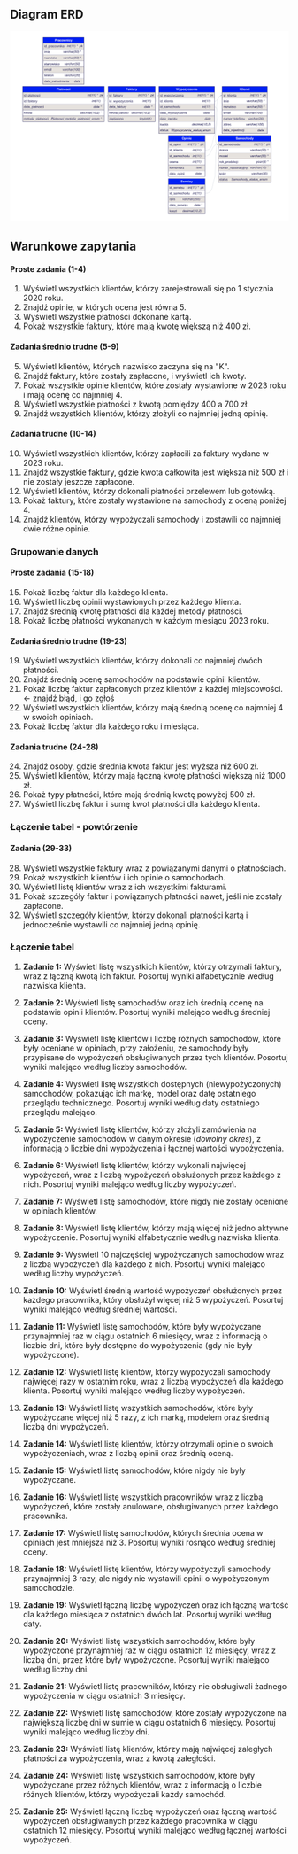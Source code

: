 ## Diagram ERD

![alt text](ERD.png)

## Warunkowe zapytania

#### Proste zadania (1-4)

1. Wyświetl wszystkich klientów, którzy zarejestrowali się po 1 stycznia 2020 roku.
2. Znajdź opinie, w których ocena jest równa 5.
3. Wyświetl wszystkie płatności dokonane kartą.
4. Pokaż wszystkie faktury, które mają kwotę większą niż 400 zł.

#### Zadania średnio trudne (5-9)

5. Wyświetl klientów, których nazwisko zaczyna się na "K".
6. Znajdź faktury, które zostały zapłacone, i wyświetl ich kwoty.
7. Pokaż wszystkie opinie klientów, które zostały wystawione w 2023 roku i mają ocenę co najmniej 4.
8. Wyświetl wszystkie płatności z kwotą pomiędzy 400 a 700 zł.
9. Znajdź wszystkich klientów, którzy złożyli co najmniej jedną opinię.

#### Zadania trudne (10-14)

10. Wyświetl wszystkich klientów, którzy zapłacili za faktury wydane w 2023 roku.
11. Znajdź wszystkie faktury, gdzie kwota całkowita jest większa niż 500 zł i nie zostały jeszcze zapłacone.
12. Wyświetl klientów, którzy dokonali płatności przelewem lub gotówką.
13. Pokaż faktury, które zostały wystawione na samochody z oceną poniżej 4.
14. Znajdź klientów, którzy wypożyczali samochody i zostawili co najmniej dwie różne opinie.

### Grupowanie danych

#### Proste zadania (15-18)

15. Pokaż liczbę faktur dla każdego klienta.
16. Wyświetl liczbę opinii wystawionych przez każdego klienta.
17. Znajdź średnią kwotę płatności dla każdej metody płatności.
18. Pokaż liczbę płatności wykonanych w każdym miesiącu 2023 roku.

#### Zadania średnio trudne (19-23)

19. Wyświetl wszystkich klientów, którzy dokonali co najmniej dwóch płatności.
20. Znajdź średnią ocenę samochodów na podstawie opinii klientów.
21. Pokaż liczbę faktur zapłaconych przez klientów z każdej miejscowości. <- znajdź błąd, i go zgłoś
22. Wyświetl wszystkich klientów, którzy mają średnią ocenę co najmniej 4 w swoich opiniach.
23. Pokaż liczbę faktur dla każdego roku i miesiąca.

#### Zadania trudne (24-28)

24. Znajdź osoby, gdzie średnia kwota faktur jest wyższa niż 600 zł.
25. Wyświetl klientów, którzy mają łączną kwotę płatności większą niż 1000 zł.
26. Pokaż typy płatności, które mają średnią kwotę powyżej 500 zł.
27. Wyświetl liczbę faktur i sumę kwot płatności dla każdego klienta.

### Łączenie tabel - powtórzenie

#### Zadania (29-33)

28. Wyświetl wszystkie faktury wraz z powiązanymi danymi o płatnościach.
29. Pokaż wszystkich klientów i ich opinie o samochodach.
30. Wyświetl listę klientów wraz z ich wszystkimi fakturami.
31. Pokaż szczegóły faktur i powiązanych płatności nawet, jeśli nie zostały zapłacone.
32. Wyświetl szczegóły klientów, którzy dokonali płatności kartą i jednocześnie wystawili co najmniej jedną opinię.

### Łączenie tabel

1. **Zadanie 1:** Wyświetl listę wszystkich klientów, którzy otrzymali faktury, wraz z łączną kwotą ich faktur. Posortuj wyniki alfabetycznie według nazwiska klienta.

2. **Zadanie 2:** Wyświetl listę samochodów oraz ich średnią ocenę na podstawie opinii klientów. Posortuj wyniki malejąco według średniej oceny.

3. **Zadanie 3:** Wyświetl listę klientów i liczbę różnych samochodów, które były oceniane w opiniach, przy założeniu, że samochody były przypisane do wypożyczeń obsługiwanych przez tych klientów. Posortuj wyniki malejąco według liczby samochodów.

4. **Zadanie 4:** Wyświetl listę wszystkich dostępnych (niewypożyczonych) samochodów, pokazując ich markę, model oraz datę ostatniego przeglądu technicznego. Posortuj wyniki według daty ostatniego przeglądu malejąco.

5. **Zadanie 5:** Wyświetl listę klientów, którzy złożyli zamówienia na wypożyczenie samochodów w danym okresie (_dowolny okres_), z informacją o liczbie dni wypożyczenia i łącznej wartości wypożyczenia.

6. **Zadanie 6:** Wyświetl listę klientów, którzy wykonali najwięcej wypożyczeń, wraz z liczbą wypożyczeń obsłużonych przez każdego z nich. Posortuj wyniki malejąco według liczby wypożyczeń.

7. **Zadanie 7:** Wyświetl listę samochodów, które nigdy nie zostały ocenione w opiniach klientów.

8. **Zadanie 8:** Wyświetl listę klientów, którzy mają więcej niż jedno aktywne wypożyczenie. Posortuj wyniki alfabetycznie według nazwiska klienta.

9. **Zadanie 9:** Wyświetl 10 najczęściej wypożyczanych samochodów wraz z liczbą wypożyczeń dla każdego z nich. Posortuj wyniki malejąco według liczby wypożyczeń.

10. **Zadanie 10:** Wyświetl średnią wartość wypożyczeń obsłużonych przez każdego pracownika, który obsłużył więcej niż 5 wypożyczeń. Posortuj wyniki malejąco według średniej wartości.

11. **Zadanie 11:** Wyświetl listę samochodów, które były wypożyczane przynajmniej raz w ciągu ostatnich 6 miesięcy, wraz z informacją o liczbie dni, które były dostępne do wypożyczenia (gdy nie były wypożyczone).

12. **Zadanie 12:** Wyświetl listę klientów, którzy wypożyczali samochody najwięcej razy w ostatnim roku, wraz z liczbą wypożyczeń dla każdego klienta. Posortuj wyniki malejąco według liczby wypożyczeń.

13. **Zadanie 13:** Wyświetl listę wszystkich samochodów, które były wypożyczane więcej niż 5 razy, z ich marką, modelem oraz średnią liczbą dni wypożyczeń.

14. **Zadanie 14:** Wyświetl listę klientów, którzy otrzymali opinie o swoich wypożyczeniach, wraz z liczbą opinii oraz średnią oceną.

15. **Zadanie 15:** Wyświetl listę samochodów, które nigdy nie były wypożyczane.

16. **Zadanie 16:** Wyświetl listę wszystkich pracowników wraz z liczbą wypożyczeń, które zostały anulowane, obsługiwanych przez każdego pracownika.

17. **Zadanie 17:** Wyświetl listę samochodów, których średnia ocena w opiniach jest mniejsza niż 3. Posortuj wyniki rosnąco według średniej oceny.

18. **Zadanie 18:** Wyświetl listę klientów, którzy wypożyczyli samochody przynajmniej 3 razy, ale nigdy nie wystawili opinii o wypożyczonym samochodzie.

19. **Zadanie 19:** Wyświetl łączną liczbę wypożyczeń oraz ich łączną wartość dla każdego miesiąca z ostatnich dwóch lat. Posortuj wyniki według daty.

20. **Zadanie 20:** Wyświetl listę wszystkich samochodów, które były wypożyczone przynajmniej raz w ciągu ostatnich 12 miesięcy, wraz z liczbą dni, przez które były wypożyczone. Posortuj wyniki malejąco według liczby dni.

21. **Zadanie 21:** Wyświetl listę pracowników, którzy nie obsługiwali żadnego wypożyczenia w ciągu ostatnich 3 miesięcy.

22. **Zadanie 22:** Wyświetl listę samochodów, które zostały wypożyczone na największą liczbę dni w sumie w ciągu ostatnich 6 miesięcy. Posortuj wyniki malejąco według liczby dni.

23. **Zadanie 23:** Wyświetl listę klientów, którzy mają najwięcej zaległych płatności za wypożyczenia, wraz z kwotą zaległości.

24. **Zadanie 24:** Wyświetl listę wszystkich samochodów, które były wypożyczane przez różnych klientów, wraz z informacją o liczbie różnych klientów, którzy wypożyczali każdy samochód.

25. **Zadanie 25:** Wyświetl łączną liczbę wypożyczeń oraz łączną wartość wypożyczeń obsługiwanych przez każdego pracownika w ciągu ostatnich 12 miesięcy. Posortuj wyniki malejąco według łącznej wartości wypożyczeń.

